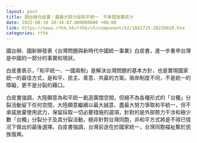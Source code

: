 ```yaml
---
layout: post
title: 國台辦白皮書：盡最大努力促和平統一　不承諾放棄武力
date: 2022-08-10 10:34:07.000000000 +08:00
link: https://news.rthk.hk/rthk/ch/component/k2/1661725-20220810.htm
categories: rthk
---
```


國台辦、國新辦發表《台灣問題與新時代中國統一事業》白皮書，進一步重申台灣是中國的一部分的事實和現狀。

白皮書表示，「和平統一、一國兩制」是解決台灣問題的基本方針，也是實現國家統一的最佳方式，是和平、民主、善意、共贏的方案。兩岸制度不同，不是統一的障礙，更不是分裂的藉口。

白皮書強調，大陸願意為和平統一創造廣闊空間，但絕不為各種形式的「台獨」分裂活動留下任何空間，大陸願意繼續以最大誠意、盡最大努力爭取和平統一，但不承諾放棄使用武力，保留採取一切必要措施的選項，針對的是外部勢力干涉和極少數「台獨」分裂分子及其分裂活動，絕非針對台灣同胞，非和平方式將是不得已情况下做出的最後選擇。白皮書強調，台灣前途在於國家統一，台灣同胞福祉繫於民族復興。
